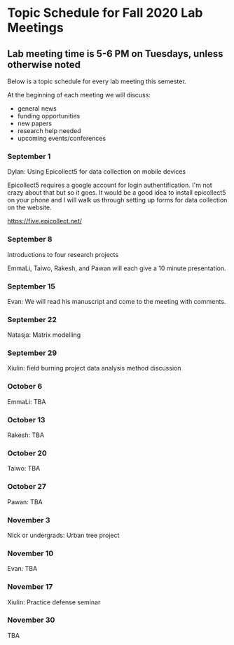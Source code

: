 # Topic Schedule for Fall 2020 Lab Meetings
## Lab meeting time is 5-6 PM on Tuesdays, unless otherwise noted
Below is a topic schedule for every lab meeting this semester.

At the beginning of each meeting we will discuss:
- general news
- funding opportunities
- new papers
- research help needed
- upcoming events/conferences

### September 1

Dylan: Using Epicollect5 for data collection on mobile devices

Epicollect5 requires a google account for login authentification. I'm not crazy about that but so it goes. It would be a good idea to install epicollect5 on your phone and I will walk us through setting up forms for data collection on the website.

https://five.epicollect.net/

### September 8

Introductions to four research projects

EmmaLi, Taiwo, Rakesh, and Pawan will each give a 10 minute presentation.

### September 15

Evan: We will read his manuscript and come to the meeting with comments. 

### September 22

Natasja: Matrix modelling

### September 29

Xiulin: field burning project data analysis method discussion

### October 6

EmmaLi: TBA

### October 13

Rakesh: TBA

### October 20

Taiwo: TBA

### October 27

Pawan: TBA

### November 3

Nick or undergrads: Urban tree project

### November 10

Evan: TBA

### November 17

Xiulin: Practice defense seminar

### November 30

TBA
